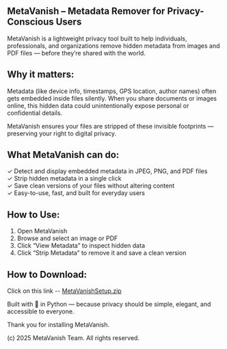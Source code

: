 MetaVanish – Metadata Remover for Privacy-Conscious Users
---------------------------------------------------------
MetaVanish is a lightweight privacy tool built to help individuals, professionals, and organizations remove hidden metadata from images and PDF files — before they’re shared with the world.

Why it matters:
---------------
Metadata (like device info, timestamps, GPS location, author names) often gets embedded inside files silently. When you share documents or images online, this hidden data could unintentionally expose personal or confidential details.

MetaVanish ensures your files are stripped of these invisible footprints — preserving your right to digital privacy.

What MetaVanish can do:
------------------------
✓ Detect and display embedded metadata in JPEG, PNG, and PDF files  
✓ Strip hidden metadata in a single click  
✓ Save clean versions of your files without altering content  
✓ Easy-to-use, fast, and built for everyday users

How to Use:
-----------
1. Open MetaVanish  
2. Browse and select an image or PDF  
3. Click “View Metadata” to inspect hidden data  
4. Click “Strip Metadata” to remove it and save a clean version

How to Download:
----------- 

Click on this link -- [MetaVanishSetup.zip](https://drive.google.com/file/d/1Znfi2Wx6cSGIF601m2Q2RLoz856A3cRq/view?usp=drive_link)

Built with 💙 in Python — because privacy should be simple, elegant, and accessible to everyone.

Thank you for installing MetaVanish.

(c) 2025 MetaVanish Team. All rights reserved.
